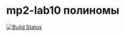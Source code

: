 # mp2-lab10 полиномы
[![Build Status](https://travis-ci.com/S11as/mp2-lab10.svg?branch=main)](https://travis-ci.com/S11as/mp2-lab10)